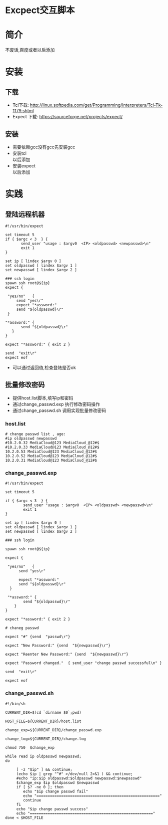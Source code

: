# Excpect交互脚本


# 简介

不废话,百度或者以后添加

# 安装

## 下载

* Tcl下载: http://linux.softpedia.com/get/Programming/Interpreters/Tcl-Tk-1179.shtml
* Expect 下载: https://sourceforge.net/projects/expect/

## 安装 

* 需要依赖gcc没有gcc先安装gcc
* 安装tcl   
 以后添加
* 安装expect    
 以后添加
 
 # 实践
 
 ## 登陆远程机器
 
 ```
 #!/usr/bin/expect

set timeout 5
if { $argc < 3  } {
        send_user "usage : $argv0  <IP> <oldpasswd> <newpasswd>\n"
        exit 1
}

set ip [ lindex $argv 0 ]
set oldpasswd [ lindex $argv 1 ]
set newpasswd [ lindex $argv 2 ]

### ssh login
spawn ssh root@${ip}
expect {

  "yes/no"   {
      send "yes\r"
      expect "*assword:"
      send "${oldpasswd}\r"
  }

 "*assword:" {
        send "${oldpasswd}\r"
    }
}

expect "*assword:" { exit 2 }

send  "exit\r"
expect eof
```
 * 可以通过返回值,检查登陆是否ok

## 批量修改密码
  
 * 提供host.list脚本,填写ip和密码
 * 通过change_passwd.exp 执行修改密码操作
 * 通过change_passwd.sh  调用实现批量修改密码
 
###  host.list
```
# change passwd list , age:
#ip oldpasswd newpasswd
#10.2.0.32 MediaCloud@123 MediaCloud_@12#$
#10.2.0.33 MediaCloud@123 MediaCloud_@12#$
10.2.0.53 MediaCloud@123 MediaCloud_@12#$
10.2.0.52 MediaCloud@123 MediaCloud_@12#$
10.2.0.31 MediaCloud@123 MediaCloud_@12#$
```
### change_passwd.exp

```
#!/usr/bin/expect

set timeout 5

if { $argc < 3  } {
        send_user "usage : $argv0  <IP> <oldpasswd> <newpasswd>\n"
        exit 1
}

set ip [ lindex $argv 0 ]
set oldpasswd [ lindex $argv 1 ]
set newpasswd [ lindex $argv 2 ]

### ssh login

spawn ssh root@${ip}

expect {

 "yes/no"   {
      send "yes\r"

      expect "*assword:"
      send "${oldpasswd}\r"
  }

 "*assword:" {
        send "${oldpasswd}\r"
    }
}

expect "*assword:" { exit 2 }

# chaneg passwd

expect "#" {send  "passwd\r"}

expect "New Password:" {send  "${newpasswd}\r"}

expect "Reenter New Password:" {send  "${newpasswd}\r"}

expect "Password changed."  { send_user "change passwd successful\n" }

send  "exit\r"

expect eof

```
###  change_passwd.sh

```
#!/bin/sh

CURRENT_DIR=$(cd `dirname $0`;pwd)

HOST_FILE=${CURRENT_DIR}/host.list

change_exp=${CURRENT_DIR}/change_passwd.exp

change_log=${CURRENT_DIR}/change.log

chmod 750  $change_exp

while read ip oldpasswd newpasswd;
do

     [ -z "$ip" ] && continue;
     (echo $ip | grep "^#" >/dev/null 2>&1 ) && continue;
     #echo "ip:$ip oldpasswd:$oldpasswd newpasswd:$newpasswd"
     $change_exp $ip $oldpasswd $newpasswd
     if [ $? -ne 0 ]; then
        echo "$ip change passwd fail"
        echo "======================================================="
        continue
     fi
     echo "$ip change passwd success"
     echo "======================================================="
done < $HOST_FILE

```
